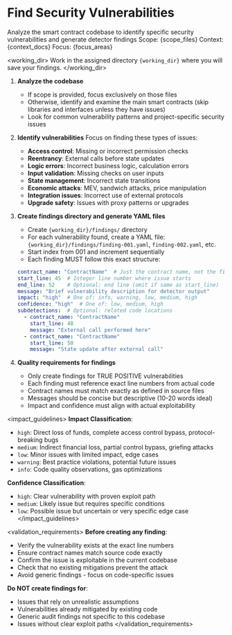 # Find Security Vulnerabilities

<task>
Analyze the smart contract codebase to identify specific security vulnerabilities and generate detector findings
</task>

<context>
Scope: {scope_files}
Context: {context_docs}
Focus: {focus_areas}
</context>

<working_dir>
Work in the assigned directory `{working_dir}` where you will save your findings.
</working_dir>

<steps>

1. **Analyze the codebase**
   - If scope is provided, focus exclusively on those files
   - Otherwise, identify and examine the main smart contracts (skip libraries and interfaces unless they have issues)
   - Look for common vulnerability patterns and project-specific security issues

2. **Identify vulnerabilities**
   Focus on finding these types of issues:
   - **Access control**: Missing or incorrect permission checks
   - **Reentrancy**: External calls before state updates
   - **Logic errors**: Incorrect business logic, calculation errors
   - **Input validation**: Missing checks on user inputs
   - **State management**: Incorrect state transitions
   - **Economic attacks**: MEV, sandwich attacks, price manipulation
   - **Integration issues**: Incorrect use of external protocols
   - **Upgrade safety**: Issues with proxy patterns or upgrades

3. **Create findings directory and generate YAML files**
   - Create `{working_dir}/findings/` directory
   - For each vulnerability found, create a YAML file: `{working_dir}/findings/finding-001.yaml`, `finding-002.yaml`, etc.
   - Start index from 001 and increment sequentially
   - Each finding MUST follow this exact structure:

   ```yaml
   contract_name: "ContractName"  # Just the contract name, not the file path
   start_line: 45  # Integer line number where issue starts
   end_line: 52    # Optional: end line (omit if same as start_line)
   message: "Brief vulnerability description for detector output"
   impact: "high"  # One of: info, warning, low, medium, high
   confidence: "high"  # One of: low, medium, high
   subdetections:  # Optional: related code locations
     - contract_name: "ContractName"
       start_line: 48
       message: "External call performed here"
     - contract_name: "ContractName"
       start_line: 50
       message: "State update after external call"
   ```

4. **Quality requirements for findings**
   - Only create findings for TRUE POSITIVE vulnerabilities
   - Each finding must reference exact line numbers from actual code
   - Contract names must match exactly as defined in source files
   - Messages should be concise but descriptive (10-20 words ideal)
   - Impact and confidence must align with actual exploitability

</steps>

<impact_guidelines>
**Impact Classification**:
- `high`: Direct loss of funds, complete access control bypass, protocol-breaking bugs
- `medium`: Indirect financial loss, partial control bypass, griefing attacks  
- `low`: Minor issues with limited impact, edge cases
- `warning`: Best practice violations, potential future issues
- `info`: Code quality observations, gas optimizations

**Confidence Classification**:
- `high`: Clear vulnerability with proven exploit path
- `medium`: Likely issue but requires specific conditions
- `low`: Possible issue but uncertain or very specific edge case
</impact_guidelines>

<validation_requirements>
**Before creating any finding**:
- Verify the vulnerability exists at the exact line numbers
- Ensure contract names match source code exactly
- Confirm the issue is exploitable in the current codebase
- Check that no existing mitigations prevent the attack
- Avoid generic findings - focus on code-specific issues

**Do NOT create findings for**:
- Issues that rely on unrealistic assumptions
- Vulnerabilities already mitigated by existing code
- Generic audit findings not specific to this codebase
- Issues without clear exploit paths
</validation_requirements>